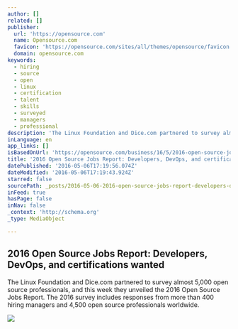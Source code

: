 ```yaml
---
author: []
related: []
publisher:
  url: 'https://opensource.com'
  name: Opensource.com
  favicon: 'https://opensource.com/sites/all/themes/opensource/favicon.ico'
  domain: opensource.com
keywords:
  - hiring
  - source
  - open
  - linux
  - certification
  - talent
  - skills
  - surveyed
  - managers
  - professional
description: 'The Linux Foundation and Dice.com partnered to survey almost 5,000 open source professionals, and this week they unveiled the 2016 Open Source Jobs Report. The 2016 survey includes responses from more than 400 hiring managers and 4,500 open source professionals worldwide.'
inLanguage: en
app_links: []
isBasedOnUrl: 'https://opensource.com/business/16/5/2016-open-source-jobs-report'
title: '2016 Open Source Jobs Report: Developers, DevOps, and certifications wanted'
datePublished: '2016-05-06T17:19:56.074Z'
dateModified: '2016-05-06T17:19:43.924Z'
starred: false
sourcePath: _posts/2016-05-06-2016-open-source-jobs-report-developers-devops-and-certif.md
inFeed: true
hasPage: false
inNav: false
_context: 'http://schema.org'
_type: MediaObject

---
```

<article style=""><h1>2016 Open Source Jobs Report: Developers, DevOps, and certifications wanted</h1><p>The Linux Foundation and Dice.com partnered to survey almost 5,000 open source professionals, and this week they unveiled the 2016 Open Source Jobs Report. The 2016 survey includes responses from more than 400 hiring managers and 4,500 open source professionals worldwide.</p><img src="https://opensource.com/sites/default/files/images/business/BUSINESS_incentives.png" /></article>